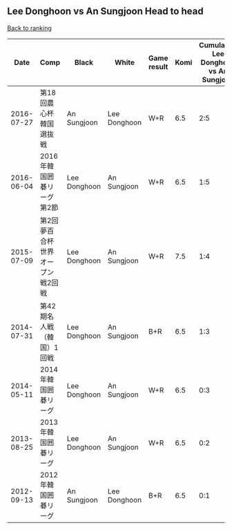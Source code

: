 ## Lee Donghoon vs An Sungjoon Head to head

[Back to ranking](../../index.md)




| **Date** | **Comp** | **Black** | **White** | **Game result** | **Komi** | **Cumulative Lee Donghoon vs An Sungjoon** | **Lee Donghoon streak** | **An Sungjoon streak** | 
| --- | --- | --- | --- | --- | --- | --- | --- | --- |
| 2016-07-27 | 第18回農心杯韓国選抜戦 | An Sungjoon | Lee Donghoon | W+R | 6.5 | 2:5 | 1 | 0 | 
| 2016-06-04 | 2016年韓国囲碁リーグ第2節 | Lee Donghoon | An Sungjoon | W+R | 6.5 | 1:5 | 0 | 2 | 
| 2015-07-09 | 第2回夢百合杯世界オープン戦2回戦 | Lee Donghoon | An Sungjoon | W+R | 7.5 | 1:4 | 0 | 1 | 
| 2014-07-31 | 第42期名人戦（韓国）1回戦 | Lee Donghoon | An Sungjoon | B+R | 6.5 | 1:3 | 1 | 0 | 
| 2014-05-11 | 2014年韓国囲碁リーグ | Lee Donghoon | An Sungjoon | W+R | 6.5 | 0:3 | 0 | 3 | 
| 2013-08-25 | 2013年韓国囲碁リーグ | Lee Donghoon | An Sungjoon | W+R | 6.5 | 0:2 | 0 | 2 | 
| 2012-09-13 | 2012年韓国囲碁リーグ | An Sungjoon | Lee Donghoon | B+R | 6.5 | 0:1 | 0 | 1 |




